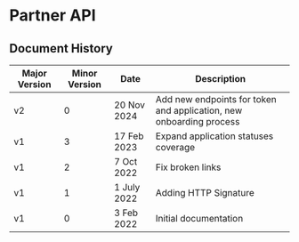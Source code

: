 # Partner API

## Document History

| Major Version | Minor Version | Date        | Description                                                         |
|---------------|---------------|-------------|---------------------------------------------------------------------|
| v2            | 0             | 20 Nov 2024 | Add new endpoints for token and application, new onboarding process |
| v1            | 3             | 17 Feb 2023 | Expand application statuses coverage                                |
| v1            | 2             | 7 Oct 2022  | Fix broken links                                                    |
| v1            | 1             | 1 July 2022 | Adding HTTP Signature                                               |
| v1            | 0             | 3 Feb 2022  | Initial documentation                                               |  
